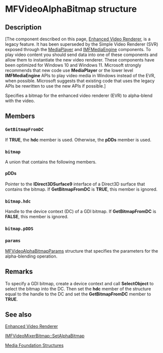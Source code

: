 # MFVideoAlphaBitmap structure

## Description

[The component described on this page, [Enhanced Video Renderer](https://learn.microsoft.com/windows/win32/medfound/enhanced-video-renderer), is a legacy feature. It has been superseded by the Simple Video Renderer (SVR) exposed through the [MediaPlayer](https://learn.microsoft.com/uwp/api/windows.media.playback.mediaplayer) and [IMFMediaEngine](https://learn.microsoft.com/windows/win32/api/mfmediaengine/nn-mfmediaengine-imfmediaengine) components. To play video content you should send data into one of these components and allow them to instantiate the new video renderer. These components have been optimized for Windows 10 and Windows 11. Microsoft strongly recommends that new code use **MediaPlayer** or the lower level **IMFMediaEngine** APIs to play video media in Windows instead of the EVR, when possible. Microsoft suggests that existing code that uses the legacy APIs be rewritten to use the new APIs if possible.]

Specifies a bitmap for the enhanced video renderer (EVR) to alpha-blend with the video.

## Members

### `GetBitmapFromDC`

If **TRUE**, the **hdc** member is used. Otherwise, the **pDDs** member is used.

### `bitmap`

A union that contains the following members.

#### pDDs

Pointer to the **IDirect3DSurface9** interface of a Direct3D surface that contains the bitmap. If **GetBitmapFromDC** is **TRUE**, this member is ignored.

### `bitmap.hdc`

Handle to the device context (DC) of a GDI bitmap. If **GetBitmapFromDC** is **FALSE**, this member is ignored.

### `bitmap.pDDS`

### `params`

[MFVideoAlphaBitmapParams](https://learn.microsoft.com/windows/desktop/api/evr9/ns-evr9-mfvideoalphabitmapparams) structure that specifies the parameters for the alpha-blending operation.

## Remarks

To specify a GDI bitmap, create a device context and call **SelectObject** to select the bitmap into the DC. Then set the **hdc** member of the structure equal to the handle to the DC and set the **GetBitmapFromDC** member to **TRUE**.

## See also

[Enhanced Video Renderer](https://learn.microsoft.com/windows/desktop/medfound/enhanced-video-renderer)

[IMFVideoMixerBitmap::SetAlphaBitmap](https://learn.microsoft.com/windows/desktop/api/evr9/nf-evr9-imfvideomixerbitmap-setalphabitmap)

[Media Foundation Structures](https://learn.microsoft.com/windows/desktop/medfound/media-foundation-structures)